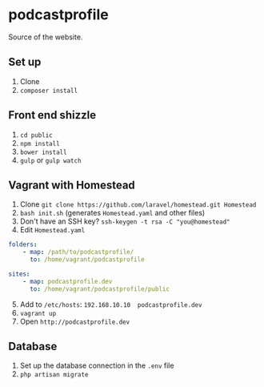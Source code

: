 # podcastprofile

Source of the website.

## Set up

1. Clone
2. `composer install`

## Front end shizzle

1. `cd public`
2. `npm install`
3. `bower install`
4. `gulp` or `gulp watch`

## Vagrant with Homestead

1. Clone `git clone https://github.com/laravel/homestead.git Homestead`
2. `bash init.sh` (generates `Homestead.yaml` and other files)
3. Don't have an SSH key? `ssh-keygen -t rsa -C "you@homestead"`
4. Edit `Homestead.yaml`

  ```yaml
  folders:
      - map: /path/to/podcastprofile/
        to: /home/vagrant/podcastprofile

  sites:
      - map: podcastprofile.dev
        to: /home/vagrant/podcastprofile/public
  ```

5. Add to `/etc/hosts`: ```192.168.10.10  podcastprofile.dev```
6. `vagrant up`
7. Open `http://podcastprofile.dev`

## Database

1. Set up the database connection in the `.env` file
2. `php artisan migrate`